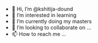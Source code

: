 - 👋 Hi, I’m @kshitija-dound
- 👀 I’m interested in learning
- 🌱 I’m currently doing my masters
- 💞️ I’m looking to collaborate on ...
- 📫 How to reach me ...

<!---
kshitija-dound/kshitija-dound is a ✨ special ✨ repository because its `README.md` (this file) appears on your GitHub profile.
You can click the Preview link to take a look at your changes.
--->
